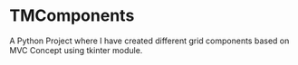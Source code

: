 # TMComponents
A Python Project where I have created different grid components based on MVC Concept using tkinter module.
